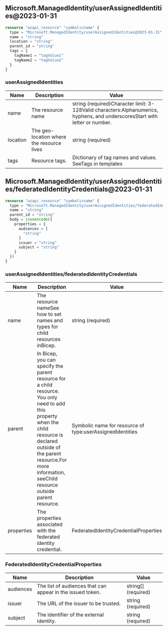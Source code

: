 ## Microsoft.ManagedIdentity/userAssignedIdentities@2023-01-31

```terraform
resource "azapi_resource" "symbolicname" {
  type = "Microsoft.ManagedIdentity/userAssignedIdentities@2023-01-31"
  name = "string"
  location = "string"
  parent_id = "string"
  tags = {
    tagName1 = "tagValue1"
    tagName2 = "tagValue2"
  }
}

```

### userAssignedIdentities

| Name | Description | Value |
|-|-|-|
| name | The resource name | string (required)Character limit: 3-128Valid characters:Alphanumerics, hyphens, and underscoresStart with letter or number. |
| location | The geo-location where the resource lives | string (required) |
| tags | Resource tags. | Dictionary of tag names and values. SeeTags in templates |
## Microsoft.ManagedIdentity/userAssignedIdentities/federatedIdentityCredentials@2023-01-31

```terraform
resource "azapi_resource" "symbolicname" {
  type = "Microsoft.ManagedIdentity/userAssignedIdentities/federatedIdentityCredentials@2023-01-31"
  name = "string"
  parent_id = "string"
  body = jsonencode({
    properties = {
      audiences = [
        "string"
      ]
      issuer = "string"
      subject = "string"
    }
  })
}

```

### userAssignedIdentities/federatedIdentityCredentials

| Name | Description | Value |
|-|-|-|
| name | The resource nameSee how to set names and types for child resources inBicep. | string (required) |
| parent | In Bicep, you can specify the parent resource for a child resource. You only need to add this property when the child resource is declared outside of the parent resource.For more information, seeChild resource outside parent resource. | Symbolic name for resource of type:userAssignedIdentities |
| properties | The properties associated with the federated identity credential. | FederatedIdentityCredentialProperties |


### FederatedIdentityCredentialProperties

| Name | Description | Value |
|-|-|-|
| audiences | The list of audiences that can appear in the issued token. | string[] (required) |
| issuer | The URL of the issuer to be trusted. | string (required) |
| subject | The identifier of the external identity. | string (required) |
